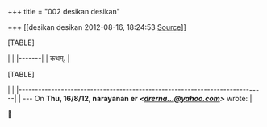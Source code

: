 +++
title = "002 desikan desikan"

+++
[[desikan desikan	2012-08-16, 18:24:53 [Source](https://groups.google.com/g/bvparishat/c/eFIzvfpfKss)]]



[TABLE]

|       | |-------| | कथम्. |

[TABLE]

|                                                                            | |----------------------------------------------------------------------------| | --- On **Thu, 16/8/12, narayanan er *\<[drerna...@yahoo.com]()\>*** wrote: |



